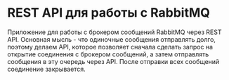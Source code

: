 # REST API для работы с RabbitMQ

Приложение для работы с брокером сообщений RabbitMQ через REST API. Основная мысль - что одиночные сообщения отправлять долго, поэтому делаем API, которое позволяет сначала сделать запрос на открытие соединения с брокером сообщений, а затем отправлять сообщения в эту очередь через API. После отправки всех сообщений соединение закрывается.
